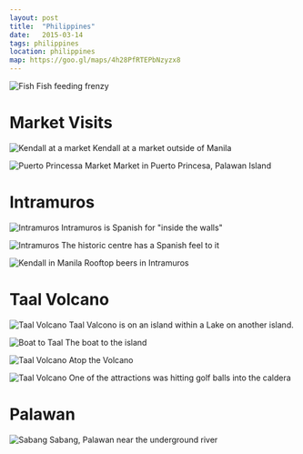 ```yaml
---
layout: post
title:  "Philippines"
date:   2015-03-14
tags: philippines
location: philippines
map: https://goo.gl/maps/4h28PfRTEPbNzyzx8
---
```



![Fish](/photos/philippines/fish.jpg)
Fish feeding frenzy

Market Visits
=============

![Kendall at a market](/photos/philippines/market.jpg)
Kendall at a market outside of Manila

![Puerto Princessa Market](/photos/philippines/market2.jpg)
Market in Puerto Princesa, Palawan Island

Intramuros
==========

![Intramuros](/photos/philippines/walls1.jpg)
Intramuros is Spanish for "inside the walls"

![Intramuros](/photos/philippines/walls2.jpg)
The historic centre has a Spanish feel to it

![Kendall in Manila](/photos/philippines/kendall.jpg)
Rooftop beers in Intramuros

Taal Volcano
============

![Taal Volcano](/photos/philippines/taal.jpg)
Taal Valcono is on an island within a Lake on another island.

![Boat to Taal](/photos/philippines/taal-boat.jpg)
The boat to the island

![Taal Volcano](/photos/philippines/taal2.jpg)
Atop the Volcano

![Taal Volcano](/photos/philippines/pano.jpg)
One of the attractions was hitting golf balls into the caldera

Palawan
=======

![Sabang](/photos/philippines/sabang-palawan.jpg)
Sabang, Palawan near the underground river
